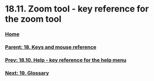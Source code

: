 # 18.11. Zoom tool - key reference for the zoom tool

### [Home](./00-home.md)
### [Parent: 18. Keys and mouse reference](./18-00-keys-and-mouse-reference.md)
### [Prev: 18.10. Help - key reference for the help menu](./18-10-help-key-reference-for-the-help-menu.md)
### [Next: 19. Glossary](./19-glossary.md)
